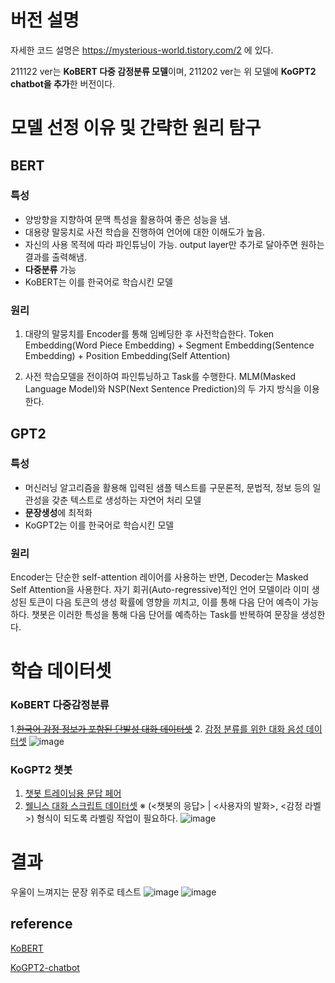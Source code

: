 # 버전 설명

자세한 코드 설명은 https://mysterious-world.tistory.com/2 에 있다. 

211122 ver는 **KoBERT 다중 감정분류 모델**이며,
211202 ver는 위 모델에 **KoGPT2 chatbot을 추가**한 버전이다. 

# 모델 선정 이유 및 간략한 원리 탐구
## BERT
### 특성
- 양방향을 지향하여 문맥 특성을 활용하여 좋은 성능을 냄.
- 대용량 말뭉치로 사전 학습을 진행하여 언어에 대한 이해도가 높음.
- 자신의 사용 목적에 따라 파인튜닝이 가능. output layer만 추가로 달아주면 원하는 결과를 출력해냄.
- **다중분류** 가능
- KoBERT는 이를 한국어로 학습시킨 모델
### 원리
1. 대량의 말뭉치를 Encoder를 통해 임베딩한 후 사전학습한다. 
  Token Embedding(Word Piece Embedding) + Segment Embedding(Sentence Embedding) + Position Embedding(Self Attention)

2. 사전 학습모델을 전이하여 파인튜닝하고 Task를 수행한다.
  MLM(Masked Language Model)와 NSP(Next Sentence Prediction)의 두 가지 방식을 이용한다.

## GPT2
### 특성
- 머신러닝 알고리즘을 활용해 입력된 샘플 텍스트를 구문론적, 문법적, 정보 등의 일관성을 갖춘 텍스트로 생성하는 자연어 처리 모델
- **문장생성**에 최적화
- KoGPT2는 이를 한국어로 학습시킨 모델
### 원리 
Encoder는 단순한 self-attention 레이어를 사용하는 반면, Decoder는 Masked Self Attention을 사용한다.
자기 회귀(Auto-regressive)적인 언어 모델이라 이미 생성된 토큰이 다음 토큰의 생성 확률에 영향을 끼치고, 이를 통해 다음 단어 예측이 가능하다. 
챗봇은 이러한 특성을 통해 다음 단어를 예측하는 Task를 반복하여 문장을 생성한다.

# 학습 데이터셋

### KoBERT 다중감정분류
1.~~[한국어 감정 정보가 포함된 단발성 대화 데이터셋](https://aihub.or.kr/opendata/keti-data/recognition-laguage/KETI-02-009)~~
2. [감정 분류를 위한 대화 음성 데이터셋](https://aihub.or.kr/opendata/keti-data/recognition-laguage/KETI-02-002)
![image](https://user-images.githubusercontent.com/68471619/145357042-0109cb8f-507c-4875-96df-9ee3e6eb1026.png)

### KoGPT2 챗봇
1. [챗봇 트레이닝용 문답 페어](https://github.com/songys/Chatbot_data)
2. [웰니스 대화 스크립트 데이터셋](https://aihub.or.kr/opendata/keti-data/recognition-laguage/KETI-02-006)
  ※ (<챗봇의 응답> | <사용자의 발화>, <감정 라벨>) 형식이 되도록 라벨링 작업이 필요하다.
![image](https://user-images.githubusercontent.com/68471619/145357192-bf3639a2-a33d-4db0-93c7-3efc9780db4f.png)

# 결과
 우울이 느껴지는 문장 위주로 테스트
![image](https://user-images.githubusercontent.com/68471619/145357864-43abe9db-a35f-4300-bf2d-6473e68db0b1.png)
![image](https://user-images.githubusercontent.com/68471619/145357884-30bc212c-a648-4570-8520-fb0550fd332a.png)


## reference
[KoBERT](https://github.com/haven-jeon/KoGPT2-chatbot)

[KoGPT2-chatbot](https://github.com/haven-jeon/KoGPT2-chatbot)

